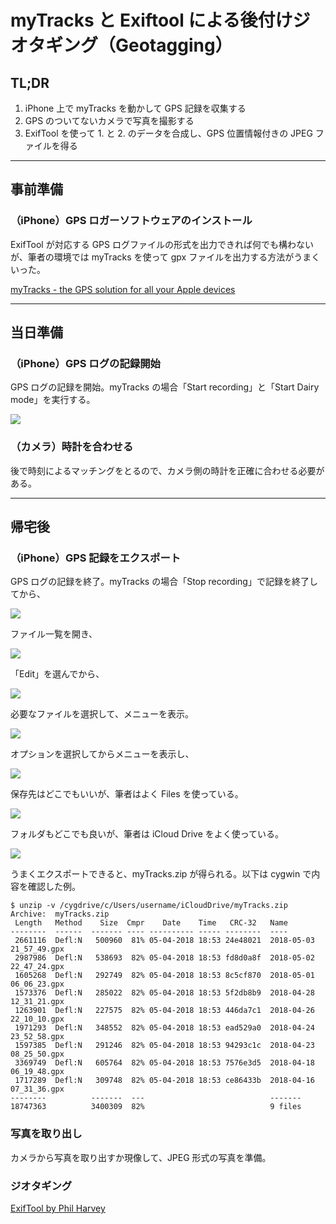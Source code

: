 # myTracks と Exiftool による後付けジオタギング（Geotagging）

## TL;DR

1. iPhone 上で myTracks を動かして GPS 記録を収集する
2. GPS のついてないカメラで写真を撮影する
3. ExifTool を使って 1. と 2. のデータを合成し、GPS 位置情報付きの JPEG ファイルを得る

------

## 事前準備

### （iPhone）GPS ロガーソフトウェアのインストール

ExifTool が対応する GPS ログファイルの形式を出力できれば何でも構わないが、筆者の環境では myTracks を使って gpx ファイルを出力する方法がうまくいった。

[myTracks - the GPS solution for all your Apple devices](http://www.mytracks4mac.info/)

------

## 当日準備

### （iPhone）GPS ログの記録開始

GPS ログの記録を開始。myTracks の場合「Start recording」と「Start Dairy mode」を実行する。

![](geotag_01.jpg)

### （カメラ）時計を合わせる

後で時刻によるマッチングをとるので、カメラ側の時計を正確に合わせる必要がある。

------

## 帰宅後

### （iPhone）GPS 記録をエクスポート

GPS ログの記録を終了。myTracks の場合「Stop recording」で記録を終了してから、

![](geotag_02.jpg)

ファイル一覧を開き、

![](geotag_03.png)

「Edit」を選んでから、

![](geotag_04.png)

必要なファイルを選択して、メニューを表示。

![](geotag_05.png)

オプションを選択してからメニューを表示し、

![](geotag_06.png)

保存先はどこでもいいが、筆者はよく Files を使っている。

![](geotag_07.png)

フォルダもどこでも良いが、筆者は iCloud Drive をよく使っている。

![](geotag_08.png)

うまくエクスポートできると、myTracks.zip が得られる。以下は cygwin で内容を確認した例。

```shell
$ unzip -v /cygdrive/c/Users/username/iCloudDrive/myTracks.zip
Archive:  myTracks.zip
 Length   Method    Size  Cmpr    Date    Time   CRC-32   Name
--------  ------  ------- ---- ---------- ----- --------  ----
 2661116  Defl:N   500960  81% 05-04-2018 18:53 24e48021  2018-05-03 21_57_49.gpx
 2987986  Defl:N   538693  82% 05-04-2018 18:53 fd8d0a8f  2018-05-02 22_47_24.gpx
 1605268  Defl:N   292749  82% 05-04-2018 18:53 8c5cf870  2018-05-01 06_06_23.gpx
 1573376  Defl:N   285022  82% 05-04-2018 18:53 5f2db8b9  2018-04-28 12_31_21.gpx
 1263901  Defl:N   227575  82% 05-04-2018 18:53 446da7c1  2018-04-26 22_10_10.gpx
 1971293  Defl:N   348552  82% 05-04-2018 18:53 ead529a0  2018-04-24 23_52_58.gpx
 1597385  Defl:N   291246  82% 05-04-2018 18:53 94293c1c  2018-04-23 08_25_50.gpx
 3369749  Defl:N   605764  82% 05-04-2018 18:53 7576e3d5  2018-04-18 06_19_48.gpx
 1717289  Defl:N   309748  82% 05-04-2018 18:53 ce86433b  2018-04-16 07_31_36.gpx
--------          -------  ---                            -------
18747363          3400309  82%                            9 files
```



### 写真を取り出し

カメラから写真を取り出すか現像して、JPEG 形式の写真を準備。

### ジオタギング







[ExifTool by Phil Harvey](https://sno.phy.queensu.ca/~phil/exiftool/)

